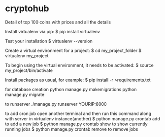 # cryptohub
Detail of top 100 coins with prices and all the details

Install virtualenv via pip:
$ pip install virtualenv

Test your installation
$ virtualenv --version

Create a virtual environment for a project:
$ cd my_project_folder
$ virtualenv my_project

To begin using the virtual environment, it needs to be activated:
$ source my_project/bin/activate

Install packages as usual, for example:
$ pip install -r >requirements.txt

for database creation
python manage.py makemigrations
python manage.py migrate


to runserver
./manage.py runserver YOURIP:8000

to add cron job
open another terminal and then run this command along with server in virtualenv instance(another)
$ python manage.py crontab add               to add a new job
$ python manage.py crontab show              to show currently running jobs
$ python manage.py crontab remove            to remove jobs


